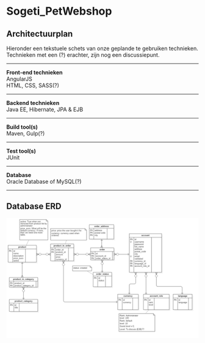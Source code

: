 # Sogeti_PetWebshop

## Architectuurplan
Hieronder een tekstuele schets van onze geplande te gebruiken technieken.
Technieken met een (?) erachter, zijn nog een discussiepunt.

_________________________________

**Front-end technieken**  
AngularJS  
HTML, CSS, SASS(?)  
_________________________________

**Backend technieken**   
Java EE, Hibernate, JPA & EJB  
_________________________________
  
**Build tool(s)**   
Maven, Gulp(?) 
_________________________________
  
**Test tool(s)**  
JUnit
_________________________________

**Database**  
Oracle Database of MySQL(?) 

_________________________________

## Database ERD
![alt tag](https://github.com/JeroenEgelmeers/Sogeti_PetWebshop/blob/master/ERD_SogetiWebshop.png)

